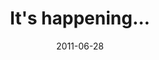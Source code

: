 ---
layout: base.njk
title : 'It&#39;s happening...' 
view_title : 'It&#39;s happening...' 
year : '2011' 
date : '2011-06-28' 
img_file : '/drawing/itshappening-2011.png' 
html_file : 'itshappening-2011' 
next_html : 'ihopethisallgoestoplan.html' 
year_order : '30' 
permalink : "title/{{html_file}}.html"
---